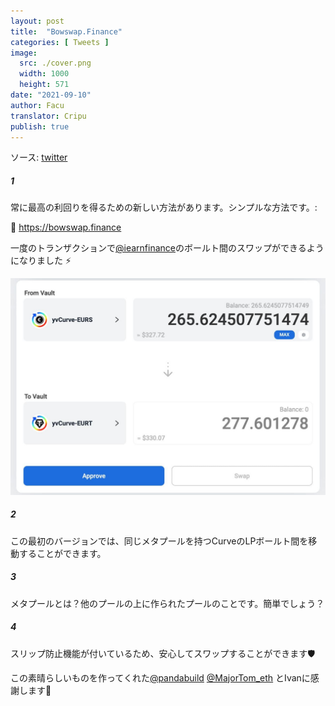 ```yaml
---
layout: post
title:  "Bowswap.Finance"
categories: [ Tweets ]
image:
  src: ./cover.png
  width: 1000
  height: 571
date: "2021-09-10"
author: Facu
translator: Cripu
publish: true
---
```


ソース: [twitter](https://twitter.com/fameal/status/1424857239505018880)

##### 1

常に最高の利回りを得るための新しい方法があります。シンプルな方法です。:

🏹 https://bowswap.finance

一度のトランザクションで[@iearnfinance](https://twitter.com/iearnfinance)のボールト間のスワップができるようになりました ⚡️

![](image1.jpg?w=1280&h=881)

##### 2

この最初のバージョンでは、同じメタプールを持つCurveのLPボールト間を移動することができます。

##### 3

メタプールとは？他のプールの上に作られたプールのことです。簡単でしょう？

##### 4

スリップ防止機能が付いているため、安心してスワップすることができます🛡️

この素晴らしいものを作ってくれた[@pandabuild](https://twitter.com/pandabuild) [@MajorTom_eth](https://twitter.com/MajorTom_eth) とIvanに感謝します🚀